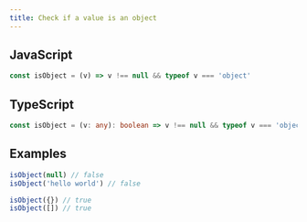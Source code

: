 ```yaml
---
title: Check if a value is an object
---
```


## JavaScript
```js
const isObject = (v) => v !== null && typeof v === 'object'
```

## TypeScript
```ts
const isObject = (v: any): boolean => v !== null && typeof v === 'object'
```

## Examples
```js
isObject(null) // false
isObject('hello world') // false

isObject({}) // true
isObject([]) // true
```
